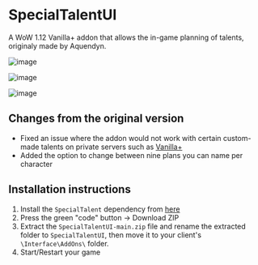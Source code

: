 # SpecialTalentUI
A WoW 1.12 Vanilla+ addon that allows the in-game planning of talents, originaly made by Aquendyn.

![image](https://user-images.githubusercontent.com/1638449/146279318-14c5b0d5-3352-486c-881d-99dfcabcb03e.png)

![image](https://user-images.githubusercontent.com/1638449/146279454-10b8874a-c93f-4d4b-a8b8-51d227194f1a.png)

![image](https://user-images.githubusercontent.com/1638449/146279561-3be71a39-4835-4fc7-a1e6-bc67dc3fc467.png)

## Changes from the original version
- Fixed an issue where the addon would not work with certain custom-made talents on private servers such as [Vanilla+](https://vanillaplus.org/)
- Added the option to change between nine plans you can name per character

## Installation instructions
1. Install the `SpecialTalent` dependency from [here](https://github.com/KrekoG/SpecialTalent/tree/main)
2. Press the green "code" button -> Download ZIP
3. Extract the `SpecialTalentUI-main.zip` file and rename the extracted folder to `SpecialTalentUI`, then move it to your client's `\Interface\AddOns\` folder.
4. Start/Restart your game
